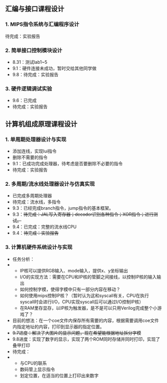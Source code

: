 ## 汇编与接口课程设计

### 1. MIPS指令系统与汇编程序设计

待完成：实验报告

### 2. 简单接口控制模块设计

- 8.31：测试lab1~5
- 9.1：硬件连接未成功，暂时交给其他同学做
- 9.8：待完成：实验报告

### 3. 硬件逻辑调试实验

* 9.6：已完成
* 待完成：实验报告

## 计算机组成原理课程设计

### 1. 单周期处理器设计与实现

- 添加连线，实现lui指令
- 删除不需要的指令
- 9.1：已成功完成处理器，待考虑是否要删除不必要的指令
- 待完成：实验报告

### 2. 多周期/流水线处理器设计与仿真实现

- 已完成多周期处理器
- 待完成：流水线，多指令
- 9.3：已经完成branch指令，jump指令的基本框架。
- 9.3：~~待完成：JAL写入寄存器；decoder识别各种指令；XOR指令；进行测试。~~
- 9.4：已完成：完整的流水线CPU
- 9.4：~~待完成：实验报告~~

### 3. 计算机硬件系统设计与实现

* 任务分析：
* * IP核可以提供RGB输入、mode输入，提供x、y坐标输出
  * I/O的实现方法：需要在CPU和IP核的管脚之间接线，以控制IP核的输入输出
  * 如何控制字模，使得字模中只有一部分内容在移动？
  * 如何使用mips控制IP核？（暂时认为这和syscall有关，CPU在执行syscall时会进行I/O，CPU实现syscall后可以通过I/O控制IP核）
  * 在RAM里存显存，以IP核为触发器，是不是可以只用Verilog完成整个小游戏了？
* 目前的想法：在一个coe文件内保存所有需要的内容，根据需要调用coe文件内指定地址的内容，打印到显示器的指定位置。
* ~~9.7进度：解决了大图片的显示问题，现在希望能根据地址拆分字模~~
* 9.8进度：实现了数字的显示，实现了两个ROM同时存储并同时打印，实现了叠甲打印
* 待完成：
* * 与CPU的联系
  * 数码管上显示指令
  * 划定位置，在适当的位置上打印出来数字